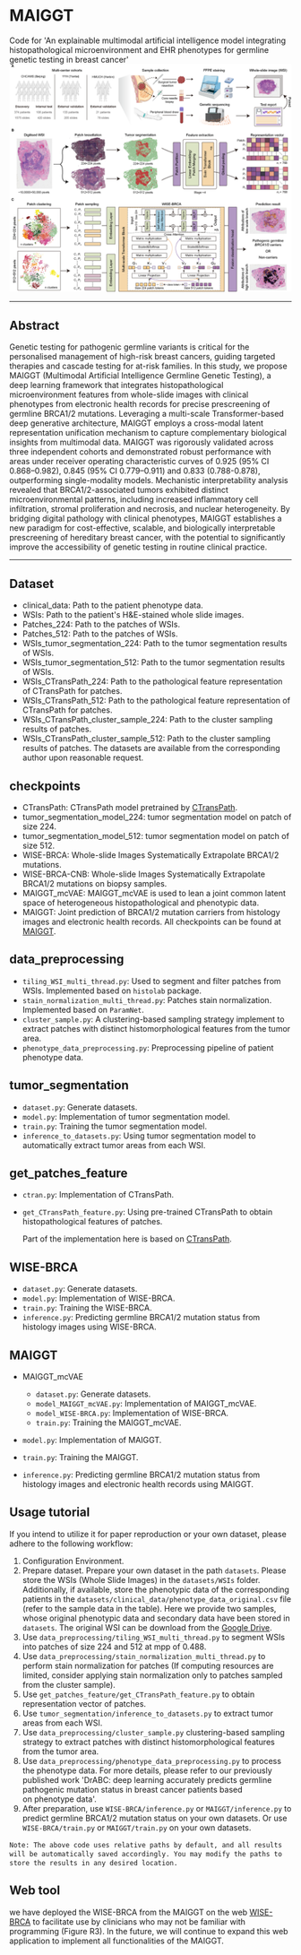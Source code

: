 # MAIGGT
Code for 'An explainable multimodal artificial intelligence model integrating histopathological microenvironment and EHR phenotypes for germline genetic testing in breast cancer'
![schematic](https://github.com/ZhoulabCPH/MAIGGT/blob/master/checkpoints/schematic.png)
****
## Abstract
Genetic testing for pathogenic germline variants is critical for the personalised management of high-risk breast cancers, guiding targeted therapies and cascade testing for at-risk families. In this study, we propose MAIGGT (Multimodal Artificial Intelligence Germline Genetic Testing), a deep learning framework that integrates  histopathological microenvironment features from whole-slide images with clinical phenotypes from electronic health records for precise prescreening of germline BRCA1/2 mutations. Leveraging a multi-scale Transformer-based deep generative architecture, MAIGGT employs a cross-modal latent representation unification mechanism to capture complementary biological insights from multimodal data. MAIGGT was rigorously validated across three independent cohorts and demonstrated robust performance with areas under receiver operating characteristic curves of 0.925 (95% CI 0.868–0.982), 0.845 (95% CI 0.779–0.911) and 0.833 (0.788-0.878), outperforming single-modality models. Mechanistic interpretability analysis revealed that BRCA1/2-associated tumors exhibited distinct microenvironmental patterns, including increased inflammatory cell infiltration, stromal proliferation and necrosis, and nuclear heterogeneity. By bridging digital pathology with clinical phenotypes, MAIGGT establishes a new paradigm for cost-effective, scalable, and biologically interpretable prescreening of hereditary breast cancer, with the potential to significantly improve the accessibility of genetic testing in routine clinical practice.
****
## Dataset
- clinical_data: Path to the patient phenotype data.
- WSIs: Path to the patient's H&E-stained whole slide images. 
- Patches_224: Path to the patches of WSIs.
- Patches_512: Path to the patches of WSIs.
- WSIs_tumor_segmentation_224: Path to the tumor segmentation results of WSIs.
- WSIs_tumor_segmentation_512: Path to the tumor segmentation results of WSIs.
- WSIs_CTransPath_224: Path to the pathological feature representation of CTransPath for patches.
- WSIs_CTransPath_512: Path to the pathological feature representation of CTransPath for patches.
- WSIs_CTransPath_cluster_sample_224: Path to the cluster sampling results of patches.
- WSIs_CTransPath_cluster_sample_512: Path to the cluster sampling results of patches. 
  The datasets are available from the corresponding author upon reasonable request.

## checkpoints
- CTransPath: CTransPath model pretrained by [CTransPath](https://github.com/Xiyue-Wang/TransPath).
- tumor_segmentation_model_224: tumor segmentation model on patch of size 224.
- tumor_segmentation_model_512: tumor segmentation model on patch of size 512.
- WISE-BRCA: Whole-slide Images Systematically Extrapolate BRCA1/2 mutations.
- WISE-BRCA-CNB: Whole-slide Images Systematically Extrapolate BRCA1/2 mutations on biopsy samples.
- MAIGGT_mcVAE: MAIGGT_mcVAE is used to lean a joint common latent space of heterogeneous histopathological and phenotypic data.
- MAIGGT: Joint prediction of BRCA1/2 mutation carriers from histology images and electronic health records.
All checkpoints can be found at [MAIGGT](https://drive.google.com/drive/folders/1g4M8utv8-lPsp0yvJKDFEXheYQ6gPEti?usp=sharing).
## data_preprocessing
- <code>tiling_WSI_multi_thread.py</code>: Used to segment and filter patches from WSIs. Implemented based on <code>histolab</code> package.
- <code>stain_normalization_multi_thread.py</code>: Patches stain normalization. Implemented based on <code>ParamNet</code>.
- <code>cluster_sample.py</code>: A clustering-based sampling strategy implement to extract patches with distinct histomorphological features from the tumor area.
- <code>phenotype_data_preprocessing.py</code>: Preprocessing pipeline of patient phenotype data.

## tumor_segmentation
- <code>dataset.py</code>: Generate datasets.
- <code>model.py</code>: Implementation of tumor segmentation model.
- <code>train.py</code>: Training the tumor segmentation model.
- <code>inference_to_datasets.py</code>: Using tumor segmentation model to automatically extract tumor areas from each WSI.

## get_patches_feature
- <code>ctran.py</code>: Implementation of CTransPath.
- <code>get_CTransPath_feature.py</code>: Using pre-trained CTransPath to obtain histopathological features of patches.
  
  Part of the implementation here is based on [CTransPath](https://github.com/Xiyue-Wang/TransPath).

## WISE-BRCA
- <code>dataset.py</code>: Generate datasets.
- <code>model.py</code>: Implementation of WISE-BRCA.
- <code>train.py</code>: Training the WISE-BRCA.
- <code>inference.py</code>: Predicting germline BRCA1/2 mutation status from histology images using WISE-BRCA.

## MAIGGT
- MAIGGT_mcVAE
  - <code>dataset.py</code>: Generate datasets.
  - <code>model_MAIGGT_mcVAE.py</code>: Implementation of MAIGGT_mcVAE.
  - <code>model_WISE-BRCA.py</code>: Implementation of WISE-BRCA.
  - <code>train.py</code>: Training the MAIGGT_mcVAE.

- <code>model.py</code>: Implementation of MAIGGT.
- <code>train.py</code>: Training the MAIGGT.
- <code>inference.py</code>: Predicting germline BRCA1/2 mutation status from histology images and electronic health records using MAIGGT.

## Usage tutorial
If you intend to utilize it for paper reproduction or your own dataset, please adhere to the following workflow:
  1) Configuration Environment.
  2) Prepare dataset. Prepare your own dataset in the path <code>datasets</code>. Please store the WSIs (Whole Slide Images) in the <code>datasets/WSIs</code> folder. Additionally, if available, store the phenotypic data of the corresponding patients in the <code>datasets/clinical_data/phenotype_data_original.csv</code> file (refer to the sample data in the table). Here we provide two samples, whose original phenotypic data and secondary data have been stored in <code>datasets</code>. The original WSI can be download from the [Google Drive](https://drive.google.com/drive/folders/1OA2Dp_P82qsCn4yOi_r33qgsYilfFlf6).
  3) Use <code>data_preprocessing/tiling_WSI_multi_thread.py</code> to segment WSIs into patches of size 224 and 512 at mpp of 0.488.
  4) Use <code>data_preprocessing/stain_normalization_multi_thread.py</code> to perform stain normalization for patches (If computing resources are limited, consider applying stain normalization only to patches sampled from the cluster sample).
  5) Use <code>get_patches_feature/get_CTransPath_feature.py</code> to obtain representation vector of patches.
  6) Use <code>tumor_segmentation/inference_to_datasets.py</code> to extract tumor areas from each WSI.
  7) Use <code>data_preprocessing/cluster_sample.py</code> clustering-based sampling strategy to extract patches with distinct histomorphological features from the tumor area.
  8) Use <code>data_preprocessing/phenotype_data_preprocessing.py</code> to process the phenotype data. For more details, please refer to our previously published work 'DrABC: deep learning accurately predicts germline pathogenic mutation status in breast cancer patients based on phenotype data'.
  9) After preparation, use <code>WISE-BRCA/inference.py</code> or <code>MAIGGT/inference.py</code> to predict germline BRCA1/2 mutation status on your own datasets. Or use <code>WISE-BRCA/train.py</code> or <code>MAIGGT/train.py</code> on your own datasets.
```text
Note: The above code uses relative paths by default, and all results will be automatically saved accordingly. You may modify the paths to store the results in any desired location.
```
  
## Web tool
we have deployed the WISE-BRCA from the MAIGGT on the web [WISE-BRCA](http://WISE-BRCA.com) to facilitate use by clinicians who may not be familiar with programming (Figure R3). In the future, we will continue to expand this web application to implement all functionalities of the MAIGGT.





  





  
